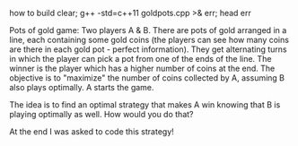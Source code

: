 how to build
clear; g++ -std=c++11 goldpots.cpp >& err; head err

Pots of gold game: Two players A & B. There are pots of gold arranged in a line, each containing some gold coins (the players can see how many coins are there in each gold pot - perfect information). They get alternating turns in which the player can pick a pot from one of the ends of the line. The winner is the player which has a higher number of coins at the end. The objective is to "maximize" the number of coins collected by A, assuming B also plays optimally. A starts the game. 

The idea is to find an optimal strategy that makes A win knowing that B is playing optimally as well. How would you do that? 

At the end I was asked to code this strategy!


